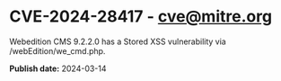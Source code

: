 # CVE-2024-28417 - cve@mitre.org

Webedition CMS 9.2.2.0 has a Stored XSS vulnerability via /webEdition/we_cmd.php.

**Publish date:** 2024-03-14
